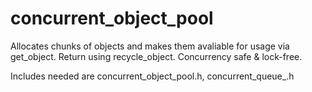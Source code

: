 # concurrent_object_pool

Allocates chunks of objects and makes them avaliable for usage via get_object. Return using recycle_object. Concurrency safe & lock-free.

Includes needed are concurrent_object_pool.h, concurrent_queue_.h
